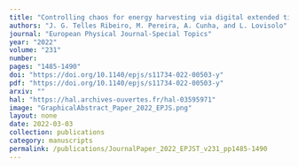 ```yaml
---
title: "Controlling chaos for energy harvesting via digital extended time-delay feedback"
authors: "J. G. Telles Ribeiro, M. Pereira, A. Cunha, and L. Lovisolo"
journal: "European Physical Journal-Special Topics"
year: "2022"
volume: "231"
number: 
pages: "1485-1490"
doi: "https://doi.org/10.1140/epjs/s11734-022-00503-y"
pdf: "https://doi.org/10.1140/epjs/s11734-022-00503-y"
arxiv: ""
hal: "https://hal.archives-ouvertes.fr/hal-03595971"
image: "GraphicalAbstract_Paper_2022_EPJS.png"
layout: none
date: 2022-03-03
collection: publications
category: manuscripts
permalink: /publications/JournalPaper_2022_EPJST_v231_pp1485-1490
---
```

